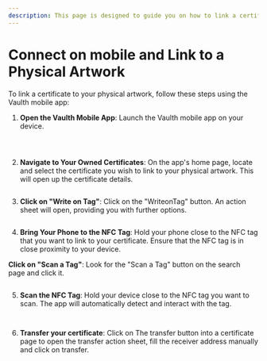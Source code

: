 ```yaml
---
description: This page is designed to guide you on how to link a certificate to your physical artwork.
---
```


# Connect on mobile and Link to a Physical Artwork

To link a certificate to your physical artwork, follow these steps using the Vaulth mobile app:

1. **Open the Vaulth Mobile App**: Launch the Vaulth mobile app on your device.

<figure><img src="../.gitbook/assets/mobile/Connection-mobile.jpg" alt=""><figcaption></figcaption></figure>
<figure><img src="../.gitbook/assets/mobile/Connection-mobile-2.jpg" alt=""><figcaption></figcaption></figure>
<figure><img src="../.gitbook/assets/mobile/Connection-mobile-3.jpg" alt=""><figcaption></figcaption></figure>

2. **Navigate to Your Owned Certificates**: On the app's home page, locate and select the certificate you wish to link to your physical artwork. This will open up the 
certificate details.

<figure><img src="../.gitbook/assets/mobile/Home-page.jpg" alt=""><figcaption></figcaption></figure>

3. **Click on "Write on Tag"**: Click on the "WriteonTag" button. An action sheet will open, providing you with further options.

<figure><img src="../.gitbook/assets/mobile/Certificate-nfc-write.jpg" alt=""><figcaption></figcaption></figure>

4. **Bring Your Phone to the NFC Tag**: Hold your phone close to the NFC tag that you want to link to your certificate. Ensure that the NFC tag is in close proximity 
to your device.

**Click on "Scan a Tag"**: Look for the "Scan a Tag" button on the search page and click it.
   
<figure><img src="../.gitbook/assets/mobile/Certificate-nfc-write.jpg" alt=""><figcaption></figcaption></figure>

5. **Scan the NFC Tag**: Hold your device close to the NFC tag you want to scan. The app will automatically detect and interact with the tag.

<figure><img src="../.gitbook/assets/mobile/Certificate-nfc-read.jpg" alt=""><figcaption></figcaption></figure>
<figure><img src="../.gitbook/assets/mobile/Certificate-nfc-read-.jpg" alt=""><figcaption></figcaption></figure>

6. **Transfer your certificate**: Click on The transfer button into a certificate page to open the transfer action sheet, fill the receiver address manually and click on transfer.

<figure><img src="../.gitbook/assets/mobile/Transfer.jpg" alt=""><figcaption></figcaption></figure>
<figure><img src="../.gitbook/assets/mobile/Transfer2.jpg" alt=""><figcaption></figcaption></figure>

